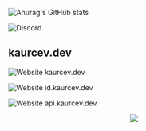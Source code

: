 ![Anurag's GitHub stats](https://github-readme-stats.vercel.app/api?username=kaurcev&show_icons=true&theme=tokyonight)


![Discord](https://img.shields.io/discord/888102048413937684?style=flat-square)
## kaurcev.dev
![Website](https://img.shields.io/website?style=flat-square&url=https://kaurcev.dev)   kaurcev.dev

![Website](https://img.shields.io/website?style=flat-square&url=https://id.kaurcev.dev)   id.kaurcev.dev

![Website](https://img.shields.io/website?style=flat-square&url=https://api.kaurcev.dev)   api.kaurcev.dev

<p align="center">
   <img src="no-no.gif" >
</p>
